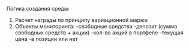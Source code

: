Логика создания среды:
1. Расчет награды по принципу вариационной маржи
2. Объекты мониторинга:
    -свободные средства
    -депозит (сумма свободных средств + акции)
    -кол-во акций в портфеле
    -текущая цена
    -в позиции или нет